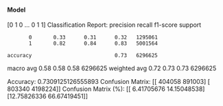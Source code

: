 #### Model
[0 1 0 ... 0 1 1]
Classification Report:
              precision    recall  f1-score   support

           0       0.33      0.31      0.32   1295061
           1       0.82      0.84      0.83   5001564

    accuracy                           0.73   6296625
   macro avg       0.58      0.58      0.58   6296625
weighted avg       0.72      0.73      0.73   6296625

Accuracy: 0.7309125126555893
Confusion Matrix:
[[ 404058  891003]
 [ 803340 4198224]]
Confusion Matrix (%):
[[ 6.41705676 14.15048538]
 [12.75826336 66.67419451]]

